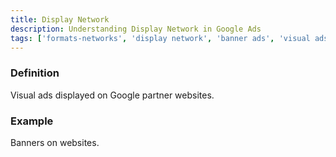 ```yaml
---
title: Display Network
description: Understanding Display Network in Google Ads
tags: ['formats-networks', 'display network', 'banner ads', 'visual ads', 'gdn', 'google ads']
---
```


### Definition
Visual ads displayed on Google partner websites.

### Example
Banners on websites.
